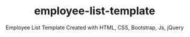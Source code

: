 <h1 align="center">employee-list-template</h1>
<p align="center">Employee List Template Created with HTML, CSS, Bootstrap, Js, jQuery</p>
